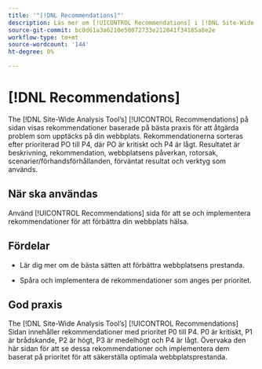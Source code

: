 ```yaml
---
title: '"[!DNL Recommendations]"'
description: Läs mer om [!UICONTROL Recommendations] i [!DNL Site-Wide Analysis Tool], när det ska användas, dess fördelar och bästa praxis.
source-git-commit: bc0d61a3a6210e50072733e212041f34185a8e2e
workflow-type: tm+mt
source-wordcount: '144'
ht-degree: 0%

---
```


# [!DNL Recommendations]

The [!DNL Site-Wide Analysis Tool’s] [!UICONTROL Recommendations] på sidan visas rekommendationer baserade på bästa praxis för att åtgärda problem som upptäcks på din webbplats. Rekommendationerna sorteras efter prioriterad PO till P4, där PO är kritiskt och P4 är lågt. Resultatet är beskrivning, rekommendation, webbplatsens påverkan, rotorsak, scenarier/förhandsförhållanden, förväntat resultat och verktyg som används.

## När ska användas

Använd [!UICONTROL Recommendations] sida för att se och implementera rekommendationer för att förbättra din webbplats hälsa.

## Fördelar

* Lär dig mer om de bästa sätten att förbättra webbplatsens prestanda.

* Spåra och implementera de rekommendationer som anges per prioritet.

## God praxis

The [!DNL Site-Wide Analysis Tool’s] [!UICONTROL Recommendations] Sidan innehåller rekommendationer med prioritet P0 till P4. P0 är kritiskt, P1 är brådskande, P2 är högt, P3 är medelhögt och P4 är lågt. Övervaka den här sidan för att se dessa rekommendationer och implementera dem baserat på prioritet för att säkerställa optimala webbplatsprestanda.


